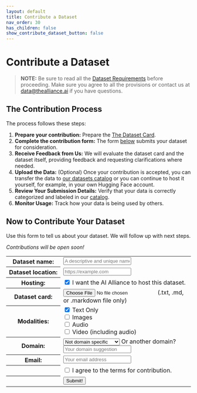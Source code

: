 ```yaml
---
layout: default
title: Contribute a Dataset
nav_order: 30
has_children: false
show_contribute_dataset_button: false
---
```


# Contribute a Dataset 

> **NOTE:**
> Be sure to read all the [Dataset Requirements]({{site.baseurl}}/dataset-requirements/dataset-requirements) before proceeding. Make sure you agree to all the provisions or contact us at [data@thealliance.ai](mailto:data@thealliance.ai) if you have questions.

## The Contribution Process

The process follows these steps:

1. **Prepare your contribution:** Prepare the [The Dataset Card]({{site.baseurl}}/dataset-requirements/dataset-card-template).
2. **Complete the contribution form:** The form [below](#contribute-your-dataset) submits your dataset for consideration.
3. **Receive Feedback from Us:** We will evaluate the dataset card and the dataset itself, providing feedback and requesting clarifications where needed.
4. **Upload the Data:** (Optional) Once your contribution is accepted, you can transfer the data to [our datasets catalog](https://huggingface.co/aialliance) or you can continue to host it yourself, for example, in your own Hugging Face account.
5. **Review Your Submission Details:** Verify that your data is correctly categorized and labeled in our [catalog](https://huggingface.co/aialliance).
4. **Monitor Usage:** Track how your data is being used by others.

## Now to Contribute Your Dataset

Use this form to tell us about your dataset. We will follow up with next steps.

<div class="callout-box centered bold">
  <em>Contributions will be open soon!</em>
</div>

<!-- 
<form action="#" method="post" id="dataset-contribution-form">
  <div class="form-dataset disabled" inert> 
-->
<form id="dataset-contribution-form">
  <div class="form-dataset">
		<table class="form-dataset-table">
			<tr>
				<th class="form-dataset-table-label">
				  <label for="dataset-name">Dataset&nbsp;name:</label>
				</th>
				<td class="form-dataset-table-value">
				  <input type="text" id="dataset-name" name="dataset-name" class="form-dataset-table-input" placeholder="A descriptive and unique name" required />	  
				</td>
			</tr>
			<tr>
				<th class="form-dataset-table-label">
				  <label for="dataset-url">Dataset&nbsp;location:</label>
				</th>
				<td class="form-dataset-table-value">
				  <input type="url" id="dataset-url" name="dataset-url" class="form-dataset-table-input" placeholder="https://example.com" pattern="https://.*" required />
				</td>
			</tr>
			<tr>
				<th class="form-dataset-table-label">
				  <label for="dataset-alliance-hosting">Hosting:</label>
				</th>
				<td class="form-dataset-table-value">
				  <input type="checkbox" id="dataset-alliance-hosting" name="dataset-alliance-hosting" checked /> I want the AI Alliance to host this dataset.
				</td>
			</tr>
			<tr>
				<th class="form-dataset-table-label">
				  <label for="dataset-card">Dataset&nbsp;card:</label>
				</th>
				<td class="form-dataset-table-value">
          <div class="form-dataset-table-file-input">
				    <input type="file" id="dataset-card" name="dataset-card" accept=".txt, .md, .markdown"  required /> (.txt, .md, or .markdown file only)
          </div>
				</td>
			</tr>
			<tr>
				<th class="form-dataset-table-label">
				  <label for="modality">Modalities:</label>
				</th>
				<td class="form-dataset-table-value">
          <div>
					  <input type="checkbox" id="dataset-modality-text" name="dataset-modality-text" class="form-dataset-table-checkbox" checked />
            <label for="text">Text Only</label>
          </div>
          <div>
            <input type="checkbox" id="dataset-modality-image" name="dataset-modality-image" class="form-dataset-table-checkbox" />
            <label for="images">Images</label>
          </div>
          <div>
            <input type="checkbox" id="dataset-modality-audio" name="dataset-modality-audio" class="form-dataset-table-checkbox" />
            <label for="audio">Audio</label>
          </div>
          <div>
            <input type="checkbox" id="dataset-modality-video" name="dataset-modality-video" class="form-dataset-table-checkbox" />
            <label for="video">Video (including audio)</label>
          </div>
				</td>
			</tr>
      <tr>
        <th class="form-dataset-table-label">
          <label for="domain">Domain:</label>
        </th>
        <td class="form-dataset-table-value">
          <select id="dataset-domain" name="dataset-domain" class="form-dataset-table-input">
            <optgroup label="General Purpose">
              <option default>Not domain specific</option>
            </optgroup>
            <optgroup label="Science & Industrial">
              <option>Climate</option>
              <option>Marine</option>
              <option>Materials</option>
              <option>Semiconductors</option>
              <option>Time Series</option>
              <option>Other Industrial</option>
            </optgroup>
            <optgroup label="Other">
              <option>Finance</option>
              <option>Healthcare</option>
              <option>Legal</option>
              <option>Social Science</option>
            </optgroup>
          </select>
          Or another domain? 
          <input type="text" id="dataset-other-domain" name="dataset-other-domain" class="form-dataset-table-input-shorter" placeholder="Your domain suggestion" required />
        </td>
      </tr>
			<tr>
				<th class="form-dataset-table-label">
				  <label for="dataset-email">Email:</label>
				</th>
				<td class="form-dataset-table-value">
				  <input type="email" id="dataset-email" name="dataset-email" class="form-dataset-table-input" placeholder="Your email address" required />	  
				</td>
			</tr>
			<tr>
				<th class="form-dataset-table-label">
    			&nbsp;
    		</th>
				<td class="form-dataset-table-value">
				  <input type="checkbox" name="dataset-agree-to-terms" id="dataset-agree-to-terms" required /> I agree to the terms for contribution.
				</td>
			</tr>
			<tr>
				<th class="form-dataset-table-label">
    			&nbsp;
    		</th>
				<td class="form-dataset-table-value">
			    <input type="submit" value="Submit!" />
				</td>
			</tr>
		</table>
  </div>
</form>
<script>
  /* It's necessary to have the file browser limit all the allowed
   * sections to what "accept=''" specifies. 
   */
  var test = document.querySelector('input');
  const form = document.getElementById('dataset-contribution-form');
    form.addEventListener('submit', async (e) => {
      e.preventDefault();

      const formData = {
        fields: [
          {
            name: 'dataset-name',
            value: document.getElementById('dataset-name').value
          },
          {
            name: 'dataset-url',
            value: document.getElementById('dataset-url').value
          },
          {
            name: 'datasert-alliance-hosting',
            value: document.getElementById('dataset-alliance-hosting').value
          },
          {
            name: 'dataset-card',
            value: document.getElementById('dataset-card').value
          },
          {
            name: 'dataset-modality-text',
            value: document.getElementById('dataset-modality-text').value
          },
          {
            name: 'dataset-modality-image',
            value: document.getElementById('dataset-modality-image').value
          },
          {
            name: 'dataset-modality-audio',
            value: document.getElementById('dataset-modality-audio').value
          },
          {
            name: 'dataset-modality-video',
            value: document.getElementById('dataset-modality-video').value
          },
          {
            name: 'dataset-domain',
            value: document.getElementById('dataset-domain').value
          },
          {
            name: 'dataset-other-domain',
            value: document.getElementById('dataset-other-domain').value
          },
          {
            name: 'dataset-email',
            value: document.getElementById('dataset-email').value
          },
          {
            name: 'dataset-agree-to-terms',
            value: document.getElementById('dataset-agree-to-terms'),value
          }
        ],
        context: {
          hutk: document.cookie.match(/hubspotutk=(.*?);/)[1] || ""  // HubSpot tracking cookie (optional)
        }
      };
      console("form: "+JSON.stringify(formData));
      try {
        /* https://api.hsforms.com/submissions/v3/integration/submit/:portalId/:formGuid' */
        const response = await fetch('localhost:8080/anything', {
          method: 'GET',
          headers: {
              'Content-Type': 'application/json'
          },
          body: JSON.stringify(formData)
        });

        if (response.ok) {
          alert('Form successfully submitted!', response);
        } else {
          alert('Form submission failed', response);
          console.error('Form submission failed', response);
        }
      } catch (error) {
        alert('Other Error:', error);
        console.error('Other Error:', error);
      }
  });
</script>
